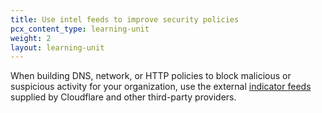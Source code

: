 ```yaml
---
title: Use intel feeds to improve security policies
pcx_content_type: learning-unit
weight: 2
layout: learning-unit
---
```


When building DNS, network, or HTTP policies to block malicious or suspicious activity for your organization, use the external [indicator feeds](/security-center/indicator-feeds/getting-started/) supplied by Cloudflare and other third-party providers.
